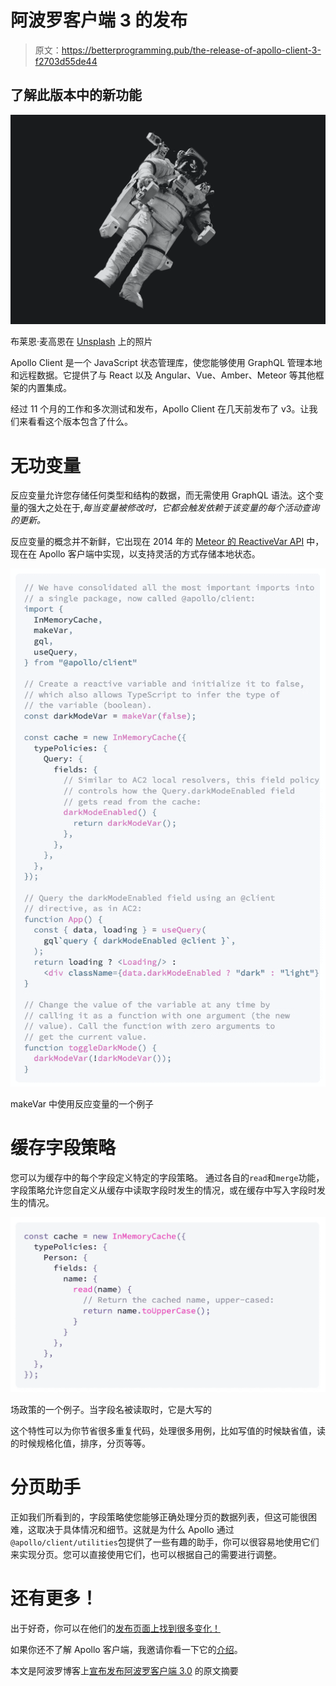 # 阿波罗客户端 3 的发布

> 原文：<https://betterprogramming.pub/the-release-of-apollo-client-3-f2703d55de44>

## 了解此版本中的新功能

![](img/7373f6ecd246468f0852f8619dd0b606.png)

布莱恩·麦高恩在 [Unsplash](https://unsplash.com/s/photos/apollo?utm_source=unsplash&utm_medium=referral&utm_content=creditCopyText) 上的照片

Apollo Client 是一个 JavaScript 状态管理库，使您能够使用 GraphQL 管理本地和远程数据。它提供了与 React 以及 Angular、Vue、Amber、Meteor 等其他框架的内置集成。

经过 11 个月的工作和多次测试和发布，Apollo Client 在几天前发布了 v3。让我们来看看这个版本包含了什么。

# **无功变量**

反应变量允许您存储任何类型和结构的数据，而无需使用 GraphQL 语法。这个变量的强大之处在于,*每当变量被修改时，它都会触发依赖于该变量的每个活动查询的更新。*

反应变量的概念并不新鲜，它出现在 2014 年的 [Meteor 的 ReactiveVar API](https://docs.meteor.com/api/reactive-var.html) 中，现在在 Apollo 客户端中实现，以支持灵活的方式存储本地状态。

![](img/2015f122f1d8ab200897df515b331b09.png)

makeVar 中使用反应变量的一个例子

# **缓存字段策略**

您可以为缓存中的每个字段定义特定的字段策略。
通过各自的`read`和`merge`功能，字段策略允许您自定义从缓存中读取字段时发生的情况，或在缓存中写入字段时发生的情况。

![](img/e935a59fab29f2eb859e8b3449823adc.png)

场政策的一个例子。当字段名被读取时，它是大写的

这个特性可以为你节省很多重复代码，处理很多用例，比如写值的时候缺省值，读的时候规格化值，排序，分页等等。

# **分页助手**

正如我们所看到的，字段策略使您能够正确处理分页的数据列表，但这可能很困难，这取决于具体情况和细节。这就是为什么 Apollo 通过`@apollo/client/utilities`包提供了一些有趣的助手，你可以很容易地使用它们来实现分页。您可以直接使用它们，也可以根据自己的需要进行调整。

# **还有更多！**

出于好奇，你可以在他们的[发布页面上找到很多变化！](https://github.com/apollographql/apollo-client/releases)

如果你还不了解 Apollo 客户端，我邀请你看一下它的[介绍](https://www.apollographql.com/docs/react/)。

本文是阿波罗博客上[宣布发布阿波罗客户端 3.0](https://www.apollographql.com/blog/announcing-the-release-of-apollo-client-3-0/) 的原文摘要